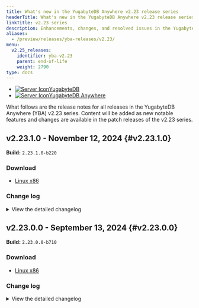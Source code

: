 ```yaml
---
title: What's new in the YugabyteDB Anywhere v2.23 release series
headerTitle: What's new in the YugabyteDB Anywhere v2.23 release series
linkTitle: v2.23 series
description: Enhancements, changes, and resolved issues in the YugabyteDB Anywhere v2.23 preview release series.
aliases:
  - /preview/releases/yba-releases/v2.23/
menu:
  v2.25_releases:
    identifier: yba-v2.23
    parent: end-of-life
    weight: 2790
type: docs
---
```

<ul class="nav nav-tabs-alt nav-tabs-yb">
  <li >
    <a href="../v2.23/" class="nav-link">
    <img src="/icons/database.svg" alt="Server Icon"><span>YugabyteDB</span>
    </a>
  </li>
    <li >
    <a href="../v2.23-anywhere/" class="nav-link active">
    <img src="/icons/server.svg" alt="Server Icon"><span>YugabyteDB Anywhere</span>
    </a>
  </li>
</ul>

What follows are the release notes for all releases in the YugabyteDB Anywhere (YBA) v2.23 series. Content will be added as new notable features and changes are available in the patch releases of the v2.23 series.

## v2.23.1.0 - November 12, 2024 {#v2.23.1.0}

**Build:** `2.23.1.0-b220`

### Download

<ul class="nav yb-pills">
 <li>
   <a href="https://downloads.yugabyte.com/releases/2.23.1.0/yba_installer_full-2.23.1.0-b220-linux-x86_64.tar.gz">
     <i class="fa-brands fa-linux"></i>
     <span>Linux x86</span>
   </a>
 </li>
</ul>

### Change log

<details>
  <summary>View the detailed changelog</summary>

### Improvements

* Allows adding an extra imagePullSecret to the StatefulSet in Kubernetes-based YBA 2.20.x installations. PLAT-13465
* Allows efficient data management by cleaning only known directories in replicated storage and blocking migration if installRoot is a subdirectory. PLAT-14912
* Ensures safe replicated migration by checking if the install root is a subdirectory of the replicated storage path and only cleaning up known directories, preventing accidental data loss. PLAT-14912
* Provides a new subtask for improved validation of the customCA config for on-premises universes on multiple actions, including create universe, edit universe, and rotate certificates, with relevant configurations being `runtimeConfig` and `skip_cert_validation`. PLAT-4899
* Allows 10 retries for IAM credentials fetch during backup to recover from transient network issues, enhanced with improved logging for failure scenarios. PLAT-13910
* Ensures successful creation of air-gapped universes in recent YBA versions by addressing installation issues related to Chrony, locales, and en_US.UTF-8. PLAT-15052,PLAT-8144
* Eliminates needless certificate rotation during gflag upgrades, optimizing YBA performance. PLAT-14008
* Stores and displays edit universe task parameters in the audit log post Universe Edit, Gflags update, or Software upgrade. PLAT-14418
* Allows setting volume and network interface tags in AWS during tag modifications in edit universe. PLAT-14603
* Allows validation check for illegal characters in xCluster replication configuration name, enhancing error messaging. PLAT-14863
* Allows time-filtering of core files collected in the support bundle. PLAT-14552
* Removes the setting of optimized memory and tablet split GFlags for YBM to avoid potential conflicts. PLAT-15209
* Shifts Task Details UI to use the Audit Log API instead of the separate task details API. PLAT-14938
* Displays Point-In-Time Recovery (PITR) column and restore window details on backup list page. PLAT-15287
* Enhances user experience by displaying a tooltip for ReadOnly users explaining why actions on the release page are disabled. PLAT-15189
* Allows locally tested distributed replication failover to validate the safetime restoration, ensuring the data consistency after failover. PLAT-15212
* Simplifies the frozen universe error message in YBA to help users understand the cause of a failed task. PLAT-15545
* Adjusts default scrape timeout setting for Prometheus Jobs to avoid metrics calculation problems. PLAT-15625

### Bug fixes

* Introduces health checks for connection pooling in universe configurations to monitor tservers and proxies. PLAT-12226
* Introduces command to specify Linux version and trigger Linux OD upgrades in Universe configuration. PLAT-12297,PLAT-11553
* Adds a precheck for libselinux bindings in system python3 during provisioning workflow. PLAT-12435
* Enables option to use UTC for cron expression calculations when scheduling backups. PLAT-12510
* Allows scripts like zip_purge_logs or clean_cores to work in ubuntu cronjobs by adding default of whoami output. PLAT-12610
* Redacts `ysql_hba_conf_csv` value from logs to mask LDAP bind password. PLAT-13707
* Updates user login flow and RBAC logic to include group memberships for OIDC and LDAP groups. PLAT-14227,PLAT-14226
* Allows creating storage configurations with Minio using a predefined server region, and improves handling of S3 endpoints and global bucket access to prevent API failure. PLAT-14308
* Enables connection pooling adjustments and port overriding in the Create Universe flow with a user interface. PLAT-14337,PLAT-12223,PLAT-12225,PLAT-14338
* Enables continuous backups feature with extended configurations and cloud support, ensuring safer and robust data backups. PLAT-14450
* Enables HTTPS support for Prometheus in `yba-ctl createBackup`, enhancement in the backup-restore process to include support for NFS, GCS, Azure storage, and retaining the last three backups for each major version. PLAT-14450
* Enables point-in-time restoration, by saving and using specific metadata in the YB Controller's success marker file, effectively returning comprehensive backup metadata and validating the restoration process. PLAT-14601
* Enables a point-in-time restore feature and implements preflight changes for backup and restore functions. PLAT-14601
* Preflight checks now simultaneously validate all supported NTP services including chrony, ntp(d), and timesyncd. PLAT-14695
* Restores swamper targets in YBA even if exclude_prometheus is in backup for consistent universe metrics. PLAT-14743
* Allows node agent installation to use bind IP differently from node IP for DNS name based registration. PLAT-14786
* Ensures SAS token is masked in the backup configuration response and yb_backup logs for enhanced security. PLAT-14788
* Reduces false DB node restart alerts by ignoring minor time updates in NTP syncs (up to 10 seconds). PLAT-14867
* Integrates Query View for easier identification and management of Query Based Anomalies in YBA. PLAT-14870
* Enables update of latest master addresses in under-replicated masters on the newly added node. PLAT-14891
* Ensures optional resource group fields for AZU providers are not treated as mandatory in the Edit Region modal. PLAT-14900
* Solves unexpected errors when editing/creating a provider with an incorrect resource group at the region level. PLAT-14901
* Enhances clock drift health check by adding support for NTP, enabling time drift metrics collection even when NTP is used instead of Chrony. PLAT-14955
* Allows manual provisioning of on-prem DB nodes by making SSH fields optional and graying out the `connect` option when SSH key is not provided. PLAT-14958,PLAT-14959
* Allows manual provisioning of on-prem nodes without need for an SSH key. PLAT-14960
* Precheck for node agent installation ensures correct permissions for execution in the installer directory. PLAT-14973
* Clears `pg_data_11` directory on on-prem node release for seamless pg15 migration. PLAT-14993
* Stores the YNP version on the disk and compares it during preflight, ensuring proper node_exporter installation. PLAT-14995,PLAT-14974,PLAT-14802
* Enhances the UI by adding a helper message for pgaudit log level, removing the Logs Tab when YSQL is disabled, deleting non-functional Learn More link from Edit PG Compatibility Dialog, and hiding the Download metrics button. PLAT-14998,PLAT-14986,PLAT-14869,PLAT-15003
* Allows installing NodeAgent as a user-level unit in Systemd mode. PLAT-15015
* Enhances the create universe API with connection pooling support which introduces two new parameters `enableConnectionPooling` and `internalYsqlServerRpcPort`. PLAT-15036,PLAT-12222,PLAT-14333
* Now includes Prometheus user in Yugabyte group and modifies yb_home_dir permissions to heighten security. PLAT-14974,PLAT-15045
* Enables users to export logs without using `sudo` by creating a log directory with correct permissions. PLAT-15046
* Allows successful connection pooling when ysqlAuth is enabled by using the correct postgres port. PLAT-15087
* Enables user to configure logging level for YNP and fixes minor bugs causing YNP installation failure. PLAT-15153,PLAT-15132
* Allows users to skip the cluster consistency check by adjusting runtime configurations in rare cases. PLAT-15175
* Introduces a new endpoint to show the state of YugabyteDB master load balancing in Platform UI, assisting users in identifying the operational status and performance impacts. PLAT-5874
* Refines the backup script to support relative paths and trailing slash at the end of the output path. PLAT-6779
* Automatically sets the `yba-ctl` backup scripts to support the use of Prometheus HTTPS option, addressing backup interruptions for on-premise installations. PLAT-14522
* Introduces a reboot-required module for YNP. PLAT-14564
* Restores the ability for node agent install to handle bind IP differently than node IP for DNS name-based registration. PLAT-14786
* Now deletes unattached OS disks on Azure after an OS upgrade to reduce clutter and waste. PLAT-14883
* Enables the `connect to pod` action for Kubernetes universes even without access keys, but grays out the `connect` dialog when no SSH key is provided for on-premises providers with manual provisioning. PLAT-14959
* Adds a precheck to confirm node addition to the provider. PLAT-15044
* Enables database version checking for connection pooling. PLAT-15088
* Allows dropping of `write_read_test` and `consistency_check` tables when disabling YSQL and recreation when re-enabling YSQL. PLAT-15097
* Captures debug logs from bash scripts when log level is set to DEBUG. PLAT-15132
* Enables new restore modal with Point in Time Recovery (PITR) support, enhancing backup restoration capabilities. PLAT-15180
* Ensures the toggle for unsupported database versions is disabled in the User Interface. PLAT-15216
* Introduces advanced dateTime option for collecting Prometheus metrics and restricts Connection Pooling for Kubernetes. PLAT-14052,PLAT-15237
* Enables listing of backup schedules in a scrollable manner with editing, deleting, interval inspection, and backup table visibility functions. PLAT-15247
* Allows usage of pagination when querying LDAP server and adds an API parameter to sync specific groups only. PLAT-15295
* Updates the YBA node agent TLS certificates to use stronger and more secure ciphers. PLAT-15306
* Allows passing the region_name during YNP installation, fixing installation failures. PLAT-15325
* Revises disk mount preflight checks and enhances check output formatting. PLAT-15133,PLAT-15332
* Sets 755 permissions on node-agent service file to ensure it restarts after node reboot in YNP deployment. PLAT-15345
* Corrects the Node Addition Precheck logic for handling missing provider_ids. PLAT-15355
* Enables retrieving userName from attribute lists if not present in the distinguished name (DN) on Ldap_db_sync API. PLAT-14882
* Upgrades the Python requests library and urllib3 library to the latest versions eliminating high and medium vulnerabilities. PLAT-11243
* Upgrades ion java library to enhance security and address vulnerability {{<cve "CVE-2024-21634">}}. PLAT-13833
* Upgrades Grpc library to handle known vulnerabilities and ensures compatibility with latest Python and Java versions. PLAT-13936
* Clarifies the usage of node agent's silent parameters to enhance user-friendliness. PLAT-14976
* Introduces a soft threshold for auto master failover, allowing for early schedule enablement and user cancellation via the UI. PLAT-15000
* Allows unlimited retries to start yb-node service. PLAT-15041
* Ensures Disaster Recovery (DR) config page loads successfully even when numerous database scoped DR configurations exist on the same YBA. PLAT-15168
* Reverts a commit to address Cloud NodeOps case failure when re-adding a previously removed node. PLAT-13800
* Includes the `pg_max_mem_mb` flag in the configuration phase to fix cgroup modification failures during instance type changes. PLAT-15156
* Upgrades the YBC client and server version to 2.2.0.0-b5 increasing backup efficiency by applying deadlines on a per-RPC basis. PLAT-15169
* Introduces a password policy to disallow back-tick in database passwords, preventing potential code injection. PLAT-10119
* Allows the collection of audit logs, HA config, and xCluster data in the support bundle. PLAT-10264
* Allows multiple DR configurations or transaction replications for each database, preventing conflicts and errors. PLAT-10586
* Adds a consistency check task at the end of universe creation and alerts for out-of-sync universes. PLAT-11389
* Adds new gauge metrics for `last backup time` and `last backup size` on the HA page for active instances. PLAT-12905
* Enables rolling N nodes at a time during upgrades for multi-AZ/region k8s universes, configurable as a percentage of universe size. PLAT-12933
* Enables rolling restart of N nodes simultaneously during upgrades for multi-AZ(region) universes once `batch_roll_enabled` is activated. PLAT-12934
* Adds functionality to collect the open file count per process for master/tserver and other agents. PLAT-13095
* Allows cloud provider edits to be retried. PLAT-13285
* Includes a link to the Prometheus federate job on YBA standby instances for users to validate federation configurations and discover current lag. PLAT-13384
* Upgrades Python setuptools to enhance security and compatibility by addressing listed vulnerabilities. PLAT-13836
* Upgrades AWS SDK to version 1.55.5 addressing vulnerabilities and enhancing security. PLAT-13845
* Upgrades jsonpath to 2.9.0, handling exceptions if the set path does not already exist. PLAT-13848
* Allows shrink volume size adjustments on both primary and asynchronous clusters in K8 universe UI, keeping more action items enabled after a failed task. PLAT-13921
* Adds `XCLUSTER` action and updates UI RBAC wrapper for improved permissions management in xCluster replication. PLAT-13957
* Refactors backup commands in YBA CLI to guarantee compatibility with various inputs and allow JSON and pretty outputs. PLAT-14039
* Enables viewing tables and their metrics for DB scoped replication via get API, along with YBA metadata. PLAT-14077
* Adds a retry policy for GcpProjectApiClient to handle transient server errors. PLAT-14144
* Adds a validate endpoint for all upgrade types and introduces `runOnlyPrechecks` and `skipNodeChecks` parameters for faster and customizable upgrade task execution. PLAT-14220
* Allows rolling up to N nodes simultaneously in multi-AZ universes, determines maximum roll size by smallest AZ, and automatically falls back to batch size 1 if pre-check fails. PLAT-14299
* Expands Prometheus scraping to collect additional container and kubelet metrics for pods matching the `yb` regex. PLAT-14351
* Keeps the master in the quorum during instance resizes to prevent unnecessary removal. PLAT-14483
* Allows communication ports to be altered during edit operations in a universe. PLAT-14595
* Modifies JSON output format in CLI to display elements as a list of JSON objects, enhancing readability. PLAT-14620
* Prevents reducing replication factor (RF) in edit universe, allowing only changes to RF placement. PLAT-14678
* Displays a warning/banner to indicate an ongoing master failover process in the user interface, enhancing visibility and control. PLAT-14742
* Switches to the new XCluster sync API in the UI for an updated user interaction. PLAT-14760
* Now allows better handling of service restarts by removing bad start limit values from yb_bind and otel-collector systemd units. PLAT-14779
* Enables retention of chosen storage type when changing instance type in edit mode, removing default reset. PLAT-14784
* Enables the monitoring of internally scheduled jobs through the addition of REST APIs. PLAT-14785
* Introduces a basic API that displays the status and estimated idle time of the master tablet load balancer. PLAT-14787
* Adds `Region name` option and ensures regions are searched within the provider, fixing the issue of missing region metadata when adding provisioned nodes via Node Agent. PLAT-14790
* Enables adding Environment Access Restrictions (EAR) configurations for AWS, Azure, GCP, and HCV. PLAT-14805
* Allows enabling specific DB flags for memory optimization and enforcement of tablet creation and splitting limits in new universes. PLAT-14819
* Eliminates duplication in table configs and adds missing YCQL index tables to replication during GET calls and metrics. PLAT-14835
* Makes API authentication faster by identifying users using new `userUUID$apiToken`, reducing call time. PLAT-14850
* Introduces new per-process metrics for better monitoring of CPU usage, memory usage, and IO operations. PLAT-14875
* Unveils new per-process metrics in non-k8 environments, governed by a runtime configuration. PLAT-14876
* Resets the failed counter for auto-master failover during a new submission, allowing restart of the failover process. PLAT-14884
* Updates minor text changes for Point In Time Recovery (PITR) configuration step for concise error messages. PLAT-14892
* Marks eligible universes for node agent migration, beginning the migration process. PLAT-14915
* Keeps DB audit logging runtime configuration enabled on a universe even when turned off. PLAT-14925
* Now introduces capability to override Master, TServer, and Node Exporter ports while editing Universe in Non-k8 environment. PLAT-14928
* Allows correct update of status for downloaded releases in K8s Operator, fixing Release Reconciler regression. PLAT-14948
* Adds validation to prevent decimal input for PITR retention period values. PLAT-14951
* Adds guardrails and improves non-root install settings with new prechecks for the yba installer. PLAT-14956
* Allows superadmin users to click on `use same/different replica` during DR repair without encountering permission errors. PLAT-14963
* Boosts the default value of yb.query_stats.slow_queries.query_length to 16KB. PLAT-14981
* Allows enabling or disabling DDL atomicity check using a feature flag, set to on by default, for improved error inspection during health checks. PLAT-15011
* Ensure xCluster metrics only fetch from running universes to avoid failure and allow addition/removal of the exact table in a single API request, even when bootstrap is needed. PLAT-14945,PLAT-15017,PLAT-15006
* Replaces the `$` sign in the API token with a safer character to prevent bash command disruptions. PLAT-15027
* Adds a bootstrap summary page to xCluster modals demonstrating an overview of selected tables for bootstrapping and enabling skipping of bootstrapping. PLAT-13757,PLAT-15005,PLAT-15032
* Enables regular sync of gflag template file to actual gflag file used by master/tserver service in k8s_parent.py. PLAT-15035
* Allows creating bi-directional xCluster configurations without triggering bootstrap in the reverse direction. PLAT-15039
* Sets the default Point-in-Time Recovery (PITR) retention period from runtime configs when configuring Disaster Recovery (DR). PLAT-15042
* Triggers an immediate sync after completing a promotion to mitigate potential disruptions in instance state caused by long replication frequencies. PLAT-15089
* Restricts visibility of the newer Scheduled Backup Policies tab to only when the "enableBackupPITR" feature is enabled. PLAT-15100
* Restricts DB scoped replication creation until universes are upgraded to the minimum supported version. PLAT-15113
* Allows retrieval of simple DB objects without DB Sync using a query parameter in GET xcluster/DR API. PLAT-15139
* Allows setting XCluster table status to `DroppedFromTarget` if the replicated table gets dropped from the target. PLAT-15148
* Upgrades YBC client and server version to 2.2.0.0-b5, adjusting client deadline to each RPC call, not per client. PLAT-15152
* Integrates collection of Prometheus metrics directly into the support bundle, allowing customers to set a specific time-range for metric collection, filter by export or job, and select individual nodes, enhancing offline analysis capabilities. PLAT-3593
* Allows creation of a single Kubernetes Load Balancer service for the entire universe instead of one per Availability Zone (AZ), offering a more streamlined way to manage services when a universe is entirely contained within a single namespace. PLAT-10592
* Enables support for installing and managing global services in Kubernetes provided it's not an MCS-based universe, utilizes new helm naming, and applies new labels on the Universe. PLAT-10592
* Allows retrying switchover and failover tasks upon failure, supports switchover aborting, boosts pitr restore task performance, and enhances failover/switchover task execution time. PLAT-10706
* Enables batch collection of customer task info, preventing memory overload, for YBA metadata support bundle. PLAT-12326
* Increases default data points in metric graphs to 250 for better resolution and makes it runtime configurable. PLAT-13984
* Enables support for multiple transactional xCluster configurations per universe in YBA user interface. PLAT-14158
* Corrects node status change issue that kept decommissioned on-prem nodes from being reused. PLAT-14590
* Enables editing of EAR configs using YBA CLI for AWS, Azure, GCP, and Hashicorp. PLAT-14808
* Enables Master Key Rotation (MKR) in the universe security operations for enhanced data security. PLAT-14809
* Allows editing of Point in Time Recovery (PITR) parameters and stores these during Disaster Recovery (DR) creation. PLAT-14888
* Allows the use of default values or user-specified parameters for pitr creation in database addition. PLAT-14888
* Allows installing node agents on desired universes for public cloud providers, offers renaming options for clarity, handles node scaling, and tracks status transitions when node-agent client is disabled. PLAT-14897,PLAT-14916
* Allows selection of the latest gflag groups by version, with adjusted group values for `ENHANCED_PG_COMPATIBILITY` in 2024.1.3. PLAT-15016
* Enables support for creating DB scoped DR configurations in the UI and includes updates to display schema change mode information, enhancing user experience and understanding. PLAT-15071,PLAT-15062
* For tables dropped on target, the YBA UI now considers them as unconfigured and preselected, enhancing the need for a bootstrap check and facilitating a detailed bootstrap response. PLAT-15079
* Enhances high availability (HA) logging and backup metrics for precise monitoring, and corrects the `HA Last Backup Size` graph display. PLAT-14092,PLAT-15091
* Enables toggling on/off roll N nodes in k8s through a new runtime configuration. PLAT-15101
* Determines the client type for node-agent installation using the universe marker field, allowing specific client usage based on the migration status. PLAT-15145
* Offers more accurate auto flag checks for xCluster/DR configurations by aligning source and target universe flags. PLAT-15151
* Restores visibility of Persistent Volume Stats metrics data on the K8 universe. PLAT-15181
* Ensures `describe` and `create` CLI commands return JSON objects not lists, for a more appropriate output. PLAT-15194
* Allows addition and updating of `image-bundle` field with custom AMI images for CSPs and displays a message requesting image bundles usage when deprecated SSH fields are used. PLAT-13998,PLAT-15215
* Modifies package installation command to use `legacy-peer-deps`, allowing continued use of react version 17 despite dependency issues with react-bootstrap-table. PLAT-15228
* Enhances task details drawer with `Start time`, correct headers, `Collapse all` button, and subtaskInfo and fixes incorrect Universe Diff comparison and missing Query Regex on logs page. PLAT-15231
* Upgrades YBC to version 2.2.0.0-b6, enables verbose logging by default, and adds retries for DEADLINE_EXCEEDED errors in YBC Java client. PLAT-15232,PLAT-15214
* Redesigned backup schedules to correctly tag backups under their schedule names, not the user login. PLAT-15261
* Now disallows non-namespaced universes to pass Namespaced services in serviceEndpoints overrides. PLAT-15262
* Updates pitr params for DR config and enforces not-null constraints. PLAT-15274
* Allows use of the `set_dbs` endpoint for editing table selections in DB scoped Disaster Recovery configurations, enhancing consistency and error handling while adding new databases. PLAT-15288
* Ensures `GET /configs` does not get blocked by managing DR config and XCluster config deletion within a single transaction. PLAT-15297
* Allows task completion notifications only when tasks are genuinely finished, preventing premature notifications. PLAT-15300
* Removes parallel query from the enhanced PG parity GFlag group in all deployments. PLAT-15302
* Fixes error with K8s Universes throwing 'interface {} is string, not float64' and assures correct float fields conversion for K8s. PLAT-15320
* Ensure up-to-date build files for improved Play Framework assets caching, preventing YBA UI breakdown after upgrades. PLAT-15322
* Corrects error handling in DDL atomicity checks, ensuring accurate results even when YSQL is down on one node. PLAT-15326
* Enables resolution of POD_IP for MCS cases with newly introduced gflags. PLAT-15344
* Enables new group to role mappings for OIDC/LDAP with `enableNewAuthAndMappings` for revamped UI. PLAT-13377
* Showcases catalog cache misses metric in the YSQL section of the YBA dashboard, offering both regular and outlier table views. PLAT-14744
* Revised the `since yba version` and corrected RBAC values for the new release API, also made the upload API external. PLAT-14756
* Ensures "Assign Public IP" field in Azure remains enabled but unchecked by default. PLAT-14871
* Enables creation of Scheduled Backup Policy modal under the feature flags "enableBackupPITR". PLAT-14965
* Introduces a new v2 API for listing all YBC Gflags metadata, emulating the existing YBA list_gflags API. PLAT-14801
* Reduces bundle size by removing unused dependencies from UI packages. PLAT-14949
* Corrects UI validation for the hba conf flag during OIDC setup, preventing errors during GFlag edits. PLAT-15167
* Fixes an issue in Kubernetes universes where altering replication factor and node count, then resetting, won't reset replication factor. PLAT-15182
* Corrects terminology inconsistency in the Kubernetes universe by displaying `Pods` instead of `Nodes` in the final configuration summary. PLAT-15187
* Allows updating of scheduling frequency and cron expression when editing the scheduled backup. PLAT-15244
* Enhances YB CLI to list, describe, and delete Encryption At Rest configurations across various commands. PLAT-14807,PLAT-14806
* Enables listing, describing, and deleting Encryption in Transit (EIT) configurations. PLAT-14812,PLAT-14813
* Upgrades YBC client and server versions to 2.2.0.0-b4 to eliminate a deadlock occurring amid task operations. PLAT-14909
* Corrects UI display error where selected tables appeared unselected during restart replication. PLAT-14982
* Mitigates create universe failures for k8s due to race conditions by using thread-safe collections. PLAT-14987
* Allows easier selection of index tables when users choose the select unreplicated tables option, enhancing index table management. PLAT-14988
* Streamlines the Postgres setup process with improved initdb operation, eliminating permission issues. PLAT-15028
* Splits the installation process into two steps: software layout and data layout for more flexibility. PLAT-15029
* Allows installation without setting up the data directory, enabling disk remounting to another dataless install. PLAT-15030
* Renames `Provider Configurations` page title to `Integrations` for consistency with new tab page. PLAT-15061
* Allows adding and editing EIT configurations using the YBA CLI command format. PLAT-14810,PLAT-14811
* Adds two guardrails to the installer for safer without-data installation and appropriate data disk size checks. PLAT-15031
* Limits character count for table names to avoid overlapping in the schema tabs. PLAT-15068
* Resolves issues with missing graphs and inconsistent RCA display in TP Secondary Dashboard within YBA. PLAT-15105
* Disables excessive logs related to `Explicitly set HTTP header 'Transfer-Encoding:chunked` for a quieter logging experience. PLAT-11189
* Allows Prometheus log file to write logs, enhancing clarity and avoiding confusion in the status output. PLAT-11305
* Removes exception stack trace logs during backup for non-operator controlled universes. PLAT-12232
* Collects universe logs in support bundle considering the `log_dir` GFlag for both master and tserver. PLAT-12433
* Enables hostname in UBI-8 images and improves support bundle collection on Kubernetes. PLAT-14045
* Corrects argument parsing failure in disk_io_failure_detection_py3.py script when values contain `=`. PLAT-14435
* Fixes Hashicorp vault's KMS configuration to retain custom key names on edits and displays the key name under KMS config's Show Details area. PLAT-14968,PLAT-14966
* Fixes error in `Average YSQL operations latency` alert which was incorrectly measuring in microseconds. PLAT-15404,PLAT-15406
* Ensures proper escaping of strings in JSON templates and adds logging, fixing issues in webhook template placeholders. PLAT-15607
* Now enables IMDSv2 by default on UI and backend to enhance EC2 instance security. PLAT-14030
* Changes YBA callhome URL to new diagnostics endpoint and assures only non-sensitive, unique diagnostics data is sent. PLAT-15205
* Stops downloading sha1 during release creation, as only sha256 values are expected. PLAT-15791
* Allows setting `master_join_existing_cluster` GFlag during Helm install and universe configuration in K8s. PLAT-15034
* Eliminates the necessity for clock sync check in node_health.py for Kubernetes universes. PLAT-15196
* Enables successful installation/upgrade of YBA on K8s with TLS through Jenkins. PLAT-15219
* Prevents sensitive information leaks in YBA logs by modifying gflag values in Java and Python layers. PLAT-15307
* Ensures the `update_lb_config` task correctly performs its work rather than clearing out prematurely. PLAT-15349
* Upgrades the Postgres version in YBA helm charts to the latest, enhancing security. PLAT-15352
* Allows using UTC for cron expressions in backup schedules to correct prior faulty commits. PLAT-15379
* Offers more precise error codes during YSQL dump and snapshot failures in YBC instead of the generic `COMMAND_FAILED` status. PLAT-15557
* Adds a retry system for dump-entities check before node destruction, reducing potential inaccuracies. PLAT-15608
* Enhances per-process IO write stats calculation by considering `write_bytes` and `cancelled_write_bytes`. PLAT-15440,PLAT-15672
* Allows root install directory change on rehydration to avoid "No directory found" error messages by setting YBA to re-trigger the path fixing code. PLAT-15695
* Prevents null pointer exception (NPE) when updating the status of backup/restore tasks in k8s operator. PLAT-15282
* Allows retrieval of shasum file for URL downloads and adds SHA256 to downloaded releases, aiding in artifact validation. PLAT-15580,PLAT-15581
* Upgrades the YBC client and server version to 2.2.0.0-b5 increasing backup efficiency by applying deadlines on a per-RPC basis. PLAT-15169
* Removes deprecated `sshUserOverride` to fix OS upgrade issues. PLAT-15632

</details>

## v2.23.0.0 - September 13, 2024 {#v2.23.0.0}

**Build:** `2.23.0.0-b710`

### Download

<ul class="nav yb-pills">
 <li>
   <a href="https://downloads.yugabyte.com/releases/2.23.0.0/yba_installer_full-2.23.0.0-b710-linux-x86_64.tar.gz">
     <i class="fa-brands fa-linux"></i>
     <span>Linux x86</span>
   </a>
 </li>
</ul>

### Change log

<details>
  <summary>View the detailed changelog</summary>

### Improvements

* Allows periodic copying of core dumps to a designated volume by a background thread, enhancing dump management strategy. PLAT-12633
* Alters the default `yba-ctl createBackup` behavior to skip the restart process, enhancing user experience. PLAT-12912
* Changes the clock skew alert threshold from 500ms to 250ms, enabling detection of clock skew issues before TServer starts crashing, giving users more reaction time. PLAT-13249
* Re-enables api_token endpoint access from HA follower for better automation setups. PLAT-13267
* Adds all missing migration settings and ensures any on-the-fly adjustments to systemd units are recognized. PLAT-13330,PLAT-13331
* Removes the alert for client certificate expiry and ensures it won't be added to new deployments. PLAT-13413,PLAT-13316
* Changes the default permission to `600` for the backup manifest file to accommodate immutable NAS devices. PLAT-13578
* Ensures valid inputs for `smtpPort` and `Server and Port` fields in `Create new alert channel` dialog to prevent errors. PLAT-13702
* Adds a toggle in the UI to suppress health check notifications during maintenance windows. PLAT-13856
* Introduces a health check to alert when runtime certification for node-to-node communication is nearing expiry, necessitating a restart roll, and advises on certificate rotation if on-disk certifications are due to expire within 30 days. PLAT-13865
* Offers certificate expiration alerts based on certificates served by master and TServer processes, not just on-disk ones. PLAT-13865
* Revisions will now alert users on expiration of actual TLS certificates served by the master and TServer processes. PLAT-13865
* Allows Ansible tasks to run seamlessly even with very long host names by using hash for Ansible/SSH control path. PLAT-13938
* Adjusts the disk availability check for upgrades to use the state file instead of the outdated .installed marker file. PLAT-14188
* Introduces an adjustable 1-minute delay to AutoFlags promotion before undertaking any other action. PLAT-13139
* Fixes the failure of admin user DDL due to concurrent DDLs across all cloud providers. PLAT-13221
* Modifies the password reset URL to a new URL on the platform. PLAT-13510
* Enables LDAP login users in YBA to restrict access using `ldapSearchFilter` in the LDAP configuration. PLAT-13209
* Allows setting up of YugabyteDB in AWS Singapore Government's GCC Plus environment by extending AZ name limit from 25 to 100 characters. PLAT-13212
* Alerts now raise 30 days prior to certificate expiry for better visibility, reducing the risk of missed expiration. PLAT-13348
* Introduces a new feature, `tablet guardrail mechanism`, that triggers a warning when the ratio of live tablet peers to the supportable tablet peers is more than 0.9, and a severe alert when it's more than 1.0. Available from 2024.1 onward. PLAT-13520
* Displays uptime/downtime status of the service in yba-ctl outputs for enhanced visibility. PLAT-13532
* Adds more air gap checks to Ansible installation steps to prevent failures when connecting to public repositories. PLAT-14331
* Allows automatic backup and rollback during upgrades, ensuring continued service without any disruption. PLAT-14776
* Displays clear optional tags and tooltips for Azure provider's `Network Resource Group` and `Network Subscription ID` fields for better understanding when to fill them. PLAT-12546
* Ensures secure SSH key validation and updates error format for on-prem providers for better consistency. PLAT-13064
* Adds `ikeep` to the XFS mount options to mitigate possible key duplication in the block cache. PLAT-13192
* Turns off "assign public IP" option in Azure create universe by default. PLAT-13948
* Replaces CentOS 7 repository URLs which are now invalid due to its EOL, ensuring continued CentOS 7 universe creation. PLAT-14546
* Enables explicit removal of pexlock after usage to avoid interference when provisioning on-prem nodes manually. PLAT-14161

### Bug fixes

* Allows node health checks to handle cases where the node name field is not mandatory for on-premises nodes. PLAT-11188
* Allows automatic re-fetching of an expiring access token, ensuring uninterrupted user access if the `offline_access` scope is enabled. PLAT-11246
* Allows YBC upgrades during initial backup and restore operations only. Fixes restore operations failure when the source universe UUID is null. PLAT-12663,PLAT-12644
* Allows proper date display in UI by specifying an exact input format for diverse timezones. PLAT-12721
* Reverts changes in platform UI to correct graph display issue linked to invalid date representation. PLAT-12721
* Allows proper date display in UI by specifying an exact input format for diverse timezones. PLAT-12721
* Ensures yba-ctl stop command stops YBA services gracefully, avoiding `ERRORED` status due to premature exit code. PLAT-12767
* Adds lock timeouts for Ansible tasks to prevent failures when acquiring yum lockfile. PLAT-13029
* Removes `lock_timeout` parameter from apt or package modules, resolving potential conflicts in Ansible 2.9. PLAT-13029
* Bypasses clock sync check on a node if `chronyc` is not installed. PLAT-13137
* Improves openssl command's output formatting for more reliable CN and SAN value retrieval during certification verification. PLAT-13169
* Enables usage of underscores in GCS bucket names during GCP Backup configuration. PLAT-13266
* Adds missing cloud regions in YBA metadata, keeping it in sync with available regions for EKS/GKS/AKS Kubernetes providers. PLAT-13374
* Enables consistent generation of new incremental backup times in the event of clock skewness. PLAT-13375
* Modifies node metrics file creation to explicitly set permissions, ensuring accessibility despite custom system umasks. PLAT-13378
* Ensures universe unlock and restore progress if YBA UI crashes, reboots, or shuts down to avoid manual cleanup. PLAT-13409,PLAT-12830
* Stops health check alerts during an active maintenance window by introducing a new parameter, `SuppressHealthCheckNotificationsConfig`, to the `MaintenanceWindow` model class and its APIs. PLAT-13518
* Fixes LDAP validation to correctly identify the first instance of `ldap` using regex with whitespace characters. This eliminates previous false validations. PLAT-13575
* Allows deletion of expired, aborted, or failed backups, removes redundant backups when a schedule is deleted, retries backup deletion before marking it as `Failed To Delete`, and queues ongoing deletions for later when YBA restarts. PLAT-13750
* Lets users rotate node-to-node certificates alone without client-to-node encryption enabled. PLAT-13806
* Unsnoozes all universe level health check notifications to encourage use of the maintenance window function. PLAT-13928
* Corrects the checksum mismatch in the V342 migration to ensure successful upgrades from 2.14 to later branches. PLAT-13977
* Corrects timezone discrepancies in backup timestamps in the HA "Make Active" dialog. PLAT-14031
* Allows runtime configuration get API to return the correct inherited value, not just the parent scope value. PLAT-14090
* Stops master process before clearing master data folders to prevent unexpected states. PLAT-14095
* Conceals DB user's password to prevent exposure in the application log during the upgrade procedure. PLAT-14286
* Ensures the node agent installer doesn't overwrite PATH values in non-manual provisioning. PLAT-14332
* Adjusts yml task to retain the last old release during the release GC process. PLAT-14368
* Corrects the calculation of affected nodes in the certificate alerts message. PLAT-14385
* Allows backing up, avoiding repetitive full backup tasks and updating incremental backup time only after passing all validation checks. PLAT-14497
* Allows WaitForPod to overlook runtime exceptions when fetching pod status, preventing rolling restart failures in k8's due to a `Pod not found` error. PLAT-14498
* Incorporates a DDL atomicity check into the health check script, ensuring timely detection of DDL corruption issues. PLAT-14696
* Addresses issues with yb_platform_backup.sh for custom replicated storage paths by correctly assessing version checks, writing to the right directories, and ensuring smooth container restarts after configuration changes. PLAT-14705
* Displays a warning message to verify the selected image on a standalone VM before initiating the upgrade. PLAT-14749
* Reduces security risks by storing hashed API tokens instead of actual tokens in the users table. PLAT-8028
* Disables weak `C` grade ciphers for key exchange to prevent security threats. Adjusts cipher suite list for Prometheus, allowing modification during installation/upgrade to disable certain ciphers. Ensures only `A` grade ciphers with key size greater than 2048 bits are used, enhancing security against potential attacks. PLAT-9590
* Migrates to stronger TLS cipher suites for HTTPS Prometheus to improve security by preventing weak key exchange vulnerabilities. PLAT-9590
* Prevents universe chain upgrade failure from 2.0 to 2.18 and 2.20 by ensuring the clock-script doesn't run during yb-process start command if it's not present or executable. PLAT-13444
* Prevents `Edit Universe` modal from wrongly displaying master placement as `Place Masters on the same nodes as T-Servers` for a dedicated universe, providing accurate universe creation details. PLAT-13445
* Systemd upgrades now skip Dual-NIC configuration, enhancing availability and reducing setup time. PLAT-13495
* Enables handling of release artifacts that come with sha1 or md5 checksums after release migrations. PLAT-13716
* Resolves a problem with dual-nic script functionality on GCP and Centos that was preventing connections to the public endpoint of single region VPC clusters. PLAT-14209
* Corrects a typographical error in the dual-nic configuration script enhancing external connections to the cluster. PLAT-14370
* Deprecates the change_password API due to lack of current password confirmation and introduces a new reset_password API that ensures increased account security by identifying the user through the Auth/API token only. PLAT-10472
* Upgrades Azcopy to the latest version, addressing prior high and critical vulnerabilities for a safer use. PLAT-11235
* Enables display of differences in instance tags in the confirmation modal box during FULL MOVE and UPDATE operations. PLAT-12085
* Replaces deprecated API to prevent `Create Provider` timeout after 3 hours due to issues in Azure instance types query. PLAT-12558
* Allows retrying of SystemdUpgrade tasks after a failure or aborted attempt. PLAT-13089
* Resolves issue with incorrect delay used in `wait for server task` in Kubernetes, now using delay from configuration. PLAT-13182
* Enables better handling of flag upgrade failure in Dual NIC case, rectifying issues with communication using secondary IPs. PLAT-13223
* Disables checks for ybm temporarily due to issues with dual NIC. PLAT-13223
* Allows for consistent loading of the placement modal in the create universe form regardless of the selected provider. PLAT-13294
* Now, newly added nodes correctly assign master addresses, enhancing dual NIC usage for YBM. PLAT-13463
* Marks pending tasks as failed on YBA restart to prevent indefinite pending state. PLAT-13516
* Tunes GC generation sizes and fixes WSClient memory leak, also disables process metrics collector to prevent growing memory allocation over time. PLAT-13619
* Eliminates file descriptor leaks enhancing database stability. PLAT-13665
* Allows using a Java client for running node actions when node-agent is present, enhancing error reporting, and improving retry mechanisms. PLAT-13673
* Adjusts tab display in the UI to prevent hiding due to addition of xCluster Disaster Recovery and CDC Replication Slots tabs. PLAT-13678
* Eliminates an unnecessary dependency between timer and service files in the metrics collection under systemd. PLAT-13706
* Restores initialization of the local instance's last backup time during HA sync for accurate updates. PLAT-13708
* Fixes inconsistency in auto-generated YBA bundles, enabling correct default configuration when YBA version is bumped for AMI. PLAT-13796
* Removes the misuse of defaultImageBundle in universe when custom AMI is specified using YBA's machineImage. PLAT-13800
* Allows for updated machineImage passing from nodeDetails in disk operations, preventing edit universe tasks failure due to missing AMIs in AWS clusters. PLAT-13808
* Upgrades PostgreSQL version to the latest 42.3.x addressing critical vulnerabilities. PLAT-13824
* Redirects stderr logs in yb_backup.py to prevent kubectl warn logs from disrupting remote command executions. PLAT-14012
* Allows error-free query for releases with artifacts of a specific deployment type by excluding artifacts without a linked release. PLAT-14057
* Corrects ShellResponse in node-agent java-client to return a generic error code rather than 0 on connection errors. PLAT-14131
* Prevents counting upgraded master nodes as "inactive" during a software upgrade, avoiding leadership issues. PLAT-14153
* Ensures Edit Kubernetes Universe tasks only re-run after validating previous task parameters. PLAT-14203
* Fixes issue where node-agent upgrade via java-client gets stuck due to incorrect permission settings. PLAT-14289
* Allows the collect_metrics.timer and bind_check.service to operate independently, avoiding system hang-ups due to cyclic dependency issues. PLAT-14293
* Removes circular dependency between ansible roles and limits node_exporter usage for non-YBM cases. PLAT-14297
* Upgrades PostgreSQL from version 42.5.1 to 42.5.5 to mitigate security vulnerabilities. PLAT-14326
* Resolves a compilation error by properly importing the `Stream` symbol. PLAT-14428
* Updates Pekko version to fix the TLSActor infinite loop issue resulting in high CPU usage. PLAT-14524
* Reverts added @JsonProperty annotations and up-versions Pekko to fix TLSActor infinite loop. PLAT-14524
* Allows successful editing of Azure Provider by removing mandatory requirement of Network Resource Group and Network Subscription ID. PLAT-14530
* Fixed the missing XmlElement dependency problem which was causing errors during Datadog validation. PLAT-14536
* Corrects log file names for YB Controller logs and ensures the creation of the `yb-controller-server.{INFO|WARN|ERROR}` symlink. PLAT-14594
* Expand the YBC support bundle component to match log files with or without the process name prefix. PLAT-14609
* Allows preserving the uploaded YBDB builds by relocating the directory, solving the issue of directory deletion after container restarts. PLAT-14655
* Upgrades PostgreSQL version from 14.9 to 14.12 and backports to 18.x, 20.x, 21.x, and 2024.x. PLAT-14670
* Ensures clearer error messages for node-agent installation failure due to existing local certificate files deletion. PLAT-14700
* Fixes an issue where creating a universe fails due to a locale error, observed when transitioning between b659 and b664. PLAT-14814
* Reverts change in JSON field name to avoid failing all preflight checks with node-agent. PLAT-14860
* Enables thread safety for `Yrpc handleCallback` to prevent yb-client from consuming deferred results multiple times. PLAT-10056
* Exposes YBA startup time as a measurable metric for AppInit elapsedTime. PLAT-10807
* Upgrades go etcd and cyphar dependencies in yba-installer, enhancing security by fixing vulnerabilities. PLAT-12335
* Upgrades mina-core package to a secure version 2.2.3 and paramiko to a non-vulnerable version 3.4.0. PLAT-12336
* Changes the HTTP status code for conflicting edit tasks from 503 to CONFLICT to ensure accuracy. PLAT-12557
* Enables direct file copying when creating a tarball for seamless third-party packages incorporation. PLAT-12564
* Prevents the creation of unnecessary Master folders for read replica nodes to avoid version mismatches during software upgrades. PLAT-12806
* Eliminates duplicate `exported_instance` label from Prometheus targets of DB exported metrics. PLAT-12808
* Allows raising universe level alerts when the YBA Node Agent is down for over a minute. PLAT-12835
* Introduces a background task for detecting failed master nodes in live universes, controllable by the `yb.automated_master_failover.enabled` runtime configuration. PLAT-12856
* Enables automatic scheduling of master failover in the event of a failure. PLAT-12857
* Allows using AZ UUID, instead of AZ name, to ensure uniqueness across regions when starting a new master. Also, prevents deletion of nodes in reserved state. PLAT-12886
* Shifts the `useIMDSv2` field from AWS cloudinfo to the ImageBundle details for better provider creation payload configuration. PLAT-12967
* Corrects the NTP Clock Sync health check failure on Amazon Linux 2 CIS hardened image. PLAT-13000
* Solves the occasional issue of no return data during AWS VM creation due to non-updated AWS metadata by implementing retries. PLAT-13049
* Enables successful backup creation of YCQL tables from the tables page by resolving the `Failed to parse BackupRequestParams` error. PLAT-13056
* Enables preflight check validation for image bundles during provider creation/editing on AWS, preventing creation with missing AMI in corresponding region. PLAT-13111
* Resolves rare memory pressure issue causing bad_alloc exception in RunOp queue and clears tablets_to_ip map before retry to prevent unwarranted uploads. Increases YBC client and server version. PLAT-13157
* Allows editing the number of read replicas in K8S from both the backend and UI without error. PLAT-13163
* Allows Kubernetes to refresh certificates using YBA Universe metadata's `rootCA` rather than taskParams, enhancing data backup integrity during a task failure. Resolves a `under replicated` error in node-to-node root certificate rotation, maintaining stability. PLAT-13172
* Adjusts storage of SHA256 value for release artifacts to avoid exceptions. PLAT-13193
* Increases the YBC client and server version to 2.1.0.0-b8, solves the issue with deletion of backups on certain NFS mount points. PLAT-13197
* Adds a database version check to prevent software upgrade failures on xCluster universe. PLAT-13204
* Allows recognition of custom alert names for replication lag by using the `template` field instead of the `name` field on the YBA UI, increasing alert configuration flexibility. PLAT-13211
* Allows TaskExecutor to accommodate error codes by shifting retry info to task info. PLAT-13242
* Refines AnsibleCreateServer cleanup routine to avoid forcing boot disk removal during retry on creation failure. PLAT-13270
* Detects replicated app and avoids permission issues with Prometheus during yba-ctl installation. PLAT-13271
* Allows Python to access seobject library via policycoreutils-python-utils on Alma9 for SSH port registration. PLAT-13276
* Restores logging for Python subtasks marked with [app] that were previously not logged. PLAT-13313
* Allows fetching the updated provider object from the database thereby ensuring correct SSH port configuration during bundle setup, preventing generation of bundles with wrong ports. PLAT-13325
* Allows sort by version, date, and release state, and changes "copy file path" string to "copy file name". PLAT-13362,PLAT-13350
* Changes `localProvider` key from `task` to `input` for its availability during sbt tasks. PLAT-13367
* Allows tasks that install YugabyteDB to use the latest stable version instead of the universe intended version. PLAT-13373
* Introduces a new runtime configuration `cluster_membership.timeout` to retry server tablets check for 1 min before node cleanup. PLAT-13381
* Relocates the IMDSv2 toggle to the image bundle details on AWS provider creation page, improving customization per image bundle. PLAT-13333,PLAT-13429
* Enables preview flag support in YBA with an added validation to ensure appropriate preview flag name setting. PLAT-13438
* Adds a tooltip in the UI to explain the requirement of OIDC provider metadata. This offers guidance for configuring YBA in an air-gapped mode. PLAT-13446
* Supports the inclusion of `unknownField` in the `userIntent` from subsequent configure calls. PLAT-13462
* Enables replication role privileges for admin user to create replication slots using the `createRestrictedUser` function in YBA. PLAT-13486
* Changes made to fall back to YugabyteDB's default AMI for YugabyteDB managed bundles if the AMI is not available in a particular region. For custom bundles, there's no fallback mechanism and it will fail early in situations where the respective AMI is missing. Dependency on region to ybImage removed. PLAT-13500
* Allows the universe creation without facing a `NullPointerException` related to `placementInfo`. PLAT-13514
* Adjusts Universe create and upgrade UI workflows to use the new ybdb_releases API, recommending suitable DB versions. PLAT-13519,PLAT-13435
* Allows selection of preferred timezone setting for timestamps in metrics charts. PLAT-13538
* Fixes UI crash tied to running DeleteNode after the last placement update task failure. PLAT-13546
* Fixes the JS error causing unresponsiveness when clicking on the `In-Use Universes` tab in the releases page. PLAT-13549
* Simplifies AWS/GCP/AZU provider settings by eliminating the `useTimeSync` toggle when `setUpChrony` is already enabled. Adds `enable_imdsv2_support` runtime flag to AWS provider form and allows toggling of IMDSv2 in YBAManged Imagebundle. PLAT-13536,PLAT-13551
* Introduces Active Session History (ASH) logic to the Tablet Server (TS) User Interface (UI) to enhance analysis and troubleshooting. PLAT-13557
* Disables kamon status page module to tackle security concerns. PLAT-13563
* Cleans up expired entries in node agent client more actively to enhance performance. PLAT-13581
* Addresses inconsistency in reading static configuration keys ensuring uniform processing. PLAT-13582
* Updates AWS metadata to include new regions. PLAT-13623
* Expands support for modifying universe in the UI, now allowing a volume size increase and placement modification, eliminating the need for `nodesResizeAvailable`. PLAT-13630
* Allows usage of the sshUser configured in the provider when `machineImage` parameter is used during universe creation, reducing failures in custom AMI cloud cases. PLAT-13632
* Ensures the `Upgrade Available` link only appears when upgrades are genuinely present and makes the CDC link clickable. PLAT-13675,PLAT-13677
* Allows manual backups on HA standby nodes without interfering with the node's later promotion to primary. PLAT-13683
* Resolves Jenkins build errors by using an older version of a dependency causing issues. PLAT-13690
* Allows rerun of GFlagsUpgrade task without the AreNodesSafeToTakeDown precheck, making task retries successful. PLAT-13703
* Corrects fetching of plan info from Azure VM image tags before VM creation, preventing cluster creation failure. PLAT-13712
* Includes total CPU usage graph in YBA metrics pages for a more comprehensive view of CPU utilization. PLAT-13714
* Integrates v2 changes into the UI, generates boilerplate with JavaScript API, transfers to a single top-level folder structure for APIs, hooks, and helper functions, generates API stubs codes using the Orval framework, and modifies the Axios path to /api/v2. Note: utilizes an older version of Orval due to the current build pipeline's limitations. PLAT-13742
* Removes internal flags related to providers now enabled by default. PLAT-13743
* Allows adding Aarch Linux Version even without any other aarch linux versions in AWS provider. PLAT-13744
* Lets you store node metrics in the yb_home directory instead of the /tmp directory. PLAT-13755
* Hides autoflags from the display when listing flags in the user interface. PLAT-13794
* Upgrades spring-security-core to version 5.8.11, fixing a high-severity security vulnerability. PLAT-13828
* Upgrades the commons-compress version from 1.25.0 to 1.26.0 addressing potential vulnerabilities. PLAT-13829
* Upgrades to reactor-netty-http v1.0.39, 1.1.13 and netty-codec-http v4.1.108.Final increase database security. PLAT-13834
* Upgrades python cryptography to 42.0.4 and setuptools to 65.5.1, enhancing security. PLAT-13835,PLAT-13836
* Upgrades the Python requests library to version 2.31.0 addressing the {{<cve "CVE-2023-32681">}} vulnerability. PLAT-13843
* Upgrades golang crypto to 0.17 to counteract high and medium vulnerabilities. PLAT-13844
* Ensures CPU architecture selection is enabled for all providers, not just AWS, improving DB Versions API usage. PLAT-13852
* Alters snooze alert behavior to also suppress universe health check alerts during maintenance windows. PLAT-13857
* Fixes an issue that caused data from newer backups to be wrongly restored during the restoration of older backups. PLAT-13905
* Allows normal workflows like systemd upgrade to function even when AMI is deleted from the cloud console. PLAT-13971
* Resolves the issue of universe creation failure due to incorrect Image Bundle UUID by using the specified ec2-user. PLAT-14004
* Makes sure NodeAgent-based shell process execution respects the `logCmdOutput` parameter, preventing health check run disruptions. PLAT-14048
* Ensures `yb.runtime_conf_ui.tag_filter` accurately reflects BETA and INTERNAL flags in the UI, even without tab switching. PLAT-14098
* Changes the tag of runtime configuration `oidc_feature_enhancements` from BETA to PUBLIC. PLAT-14140
* Nullifies possibility of Null Pointer Exception when using old storage configuration based proxy without username. PLAT-14143
* Allows default use of M-series instance types on AWS. PLAT-14196
* Ensures keyspace is not left empty during restore API requests, preventing restoration issues. PLAT-14221
* Adds ConnectOnly role to LDAP group table constraint for better access control. PLAT-14230
* Enables setting of sshUser/Port from the overrides for backward compatibility, fixing Provider Edit to successfully update image Bundle. PLAT-14244
* Ensures Centos7 deployments don't fail when using cron by shifting systemd configuration to the provision phase. PLAT-14275
* Allows ignoring specific subtask failures with markers for further processing, paving the way for enhancements like auto master failover. PLAT-14316
* Allows handling of large output in remote commands to prevent hanging. PLAT-14342
* Splits locale installation for Ubuntu 20 on GCP into three tasks to prevent shell expansion issues. PLAT-14420
* Fixes the `current lag` stat in xCluster to be table & stream specific, not influenced by other universes. PLAT-14425
* Enables successful running of re-provision tasks without marking the universe as error in case of pre-check failures. PLAT-14440
* Allows customization of the YBA Installer timeout duration to avoid process failure due to long startups. PLAT-14443
* Shifts AWS queries to asynchronous task, preventing potential YugabyteDB Anywhere startup delays due to multiple AWS providers. PLAT-14444
* Allows successful dropping of tables from non-db scoped replication without the unwanted nuisance of ILLEGAL_STATE errors. PLAT-14467
* Enables setting of Prometheus auth without activating HTTPS for better authorization management. PLAT-14478
* Enhances YBA Installer migrations to skip certain versions during backporting which can be applied later on upgrades. PLAT-14511
* Fixes issue where clicking preview clears data and doesn't display correct information when setting up ysql_ident or ysql_hba multiline flags. PLAT-14515
* Allows processing of all local releases during an import without failing due to local file issues. PLAT-14532
* Allows fetching of static flags metadata for version 2.16+ from DB package when editing flags via UI. PLAT-14533
* Stops deletion of key pair from cloud if `skipKeyPairValidate` is turned on, rectifying `edit Provider` test failures. PLAT-14624
* Allows recalculating disk IOPS when volume size changes in Azure UltraSSD_LRS storage type. PLAT-14654
* Upgrades Prometheus to the latest version, v2.53.1, in the chart. PLAT-14671
* Upgrades YBC client and server version to 2.2.0.1-b3, resolving glibc version incompatibility issues on Alma 8 based YBC builds for CentOS 7 universes. PLAT-14722
* Fixes node state reordering issue occurring post Linux version upgrade in "VM image upgrade" state. PLAT-14731
* Corrects position of universe status loader on dashboard page. PLAT-14737
* Replaces deprecated methods in the node agent for a smoother operation. PLAT-14746
* Ensures correct import for TasklistTable on Platform, fixing the missing Toast import error. PLAT-14757
* Adds `Region name` option and ensures regions are searched in the provider, fixing the issue of missing region metadata when adding provisioned nodes via Node Agent. PLAT-14790
* Eliminates display of empty tooltips when Master or TServer nodes are unreachable. PLAT-14792
* Enhances node resize retries and prevents nodes stuck in the `Resizing` state due to failure. PLAT-14822
* Allows superadmin users to create Disaster Recovery (DR) setups and ensures DR links open in a new tab. PLAT-14861,PLAT-14862
* Introduces feature flag to enable or disable the DDL atomicity check for better control, with subsequent reruns on health checks following previous failed checks. PLAT-15011
* Blocks creation of multiple TLS certificates with the same name for a single customer to prevent confusion. PLAT-7406
* Allows re-attempting node creation in Azure following previous failures, enhancing YBA reliability. PLAT-11654
* Allows navigation back to the overview page from the universe view by clicking the universe name. PLAT-12592
* Displays error when a selected zone doesn't contain any available nodes during universe configuration. PLAT-12959
* Allows adding architecture to existing release and inserting data test ID for automation. PLAT-13227
* Ensures index tables aren't overlooked when computing bootstrap parameters, preventing failure when adding a table to a database already containing an index. Also removes options to add/remove index tables in transactional xCluster configs. PLAT-13308
* Allows users to pass depreciated fields when editing a provider, ensuring compatibility with providers created using legacy APIs. Fixes issue where providers created on version 2.14 were not editable through UI. PLAT-13394
* Allows users to alter the API path using an environment variable from the app hosting TS UI. PLAT-13539
* Now generates necessary artifacts correctly when ReleaseMetadata contains both a local and a helm chart, and ensures inclusion of local helm charts on YBA restart. PLAT-13558,PLAT-13561
* Skips checks for `ListLiveTabletServers` API for YugabyteDB versions earlier than 2.8 to prevent chain upgrade failures. PLAT-13657
* Ensures generation of YBA Managed bundles even if `yugaware_property` contains legacy ones, paving the way for successful version comparison and patching. PLAT-13681
* Resolves minor condition check issue that prevented YBA Managed Bundles generation during first OS Patching enablement. PLAT-13681
* Allows YBA to function using the latest TS Framework version. PLAT-13687
* Allows filtering by event operations in OUTLIER mode and upgrades YBA to the latest TS Framework version. PLAT-13687
* Ensures automatic setting of default image when creating a universe, enhancing user experience. PLAT-13722
* Displays correct SSH port in the connection modal on user interface. PLAT-13754
* Enables proper import/export of universe with newer releases, preventing attach/detach universe failures. PLAT-13761
* Removes SystemdUpgrade from IN_TRANSIT list to address failures on -gcp-rf3 on master build. PLAT-13770
* Removes the runtime configuration for the CA trust store as it's enabled by default from version 2.18. PLAT-13798
* Refines empty list component styling and deactivates the action button on Linux version catalog when no versions are present for consistency. PLAT-13776,PLAT-13807
* Enables users to create Database Replication with db scoped replication on YBA using the `db_scoped.enabled` runtime flag (though currently only supports non-TLS and non-bootstrapping uses). A new table `xcluster_namespace_config` added for tracking dbs/namespaces per xCluster configuration. PLAT-1386
* Resolves UI issues on release list page, release details panel, add Release Modal, and Edit Release. PLAT-13918
* Allows increasing TServer volume size in edit universe mode for K8 and enables resize of master volumes. PLAT-13920
* Allows clicking on `Node Perform` check even when the node is in a decommissioned state. PLAT-14001
* Enhances performance dashboards by adding task UUID to `ybp_universe_active_task_code` metrics and introducing a hidden API to retrieve specific task information. PLAT-14017
* Updates task_uuid as a key label for proper in-memory updates, enhancing task analysis capabilities. PLAT-14017
* Introduces `follower_lag_ms` metric to the dashboard for easier identification of lagging masters and struggling TServers. PLAT-14254
* Displays last anomaly detection run time on primary dashboard and maintains consistent color coding for outlier nodes on secondary dashboard. PLAT-14305
* Rearranges all UI-driven flags to INTERNAL and eliminates unused YBM runtime conf tag to simplify flag usage. PLAT-14156,PLAT-14323
* Shifts all node agent based flags from BETA to INTERNAL in Provider Conf keys file for better flag classification. PLAT-14324
* Adds validation to disallow the non-restart upgrade option during rollback. PLAT-14390
* Migrates YSQL/YCQL configuration RBAC checks to universe actions level and integrates RBAC for PG Compatibility. PLAT-14668
* Now displays a toast message when customer profile information gets updated. PLAT-14740
* Displays the Premium V2 Storage type as an option for Azure during Create/Edit scenarios based on runtime configs. PLAT-14750
* Reconfigures RBAC actions on Releases API and makes the previously hidden upload API external. PLAT-14756
* Adds a runtime configuration to enable or disable the `Download Metrics as PDF` button in Metrics Page. PLAT-14781
* Enhances yb.allow_db_version_more_than_yba_version for better YBA/DB version checks. PLAT-14800
* Removes image OS check in AMI name for bootstrap scripts, enhancing compatibility with custom images. PLAT-3838
* Stops logging the entire contents of the CA certificate in plaintext during deletion requests. PLAT-11650
* Facilitates handling multiple comma-separated hostnames in YBA installer, enhancing template files, status commands, and reconfiguration wait times. PLAT-13096
* Shows only unique cloud provider codes on the Universe region map, eliminating any duplicates. PLAT-13138
* Updates URL endpoint for troubleshooting service to support server requests over HTTPS. PLAT-13154
* Corrects the retrieval of autoflags from the target universe, ensuring TServer autoflags, not master autoflags, are compared during backup procedures. PLAT-13161
* Marks `useIMDSv2` as deprecated at the provider level and moves it back to AWS cloud info. PLAT-13482
* Updates YBC client and server versions to 2.1.0.0-b9, removing an error condition for multiple master leader addresses and enhancing Java client's resilience to short network outages. PLAT-13529
* Now correctly reads inherited provider level runtime configuration values on Universe Form, enhancing geo-partitioning functionality. Fixes a bug with incorrect readings if values were not set at the provider level. PLAT-13606
* Changes duplicate metric headings and updates flag keyword regex for LDAP configuration in Universe edit flags. PLAT-13697,PLAT-13395
* Uptime now available for master nodes in DEDICATED mode, benefiting any cloud provider based universes and K8 universes. PLAT-13746,PLAT-13679,PLAT-12372
* Allows safe extraction of DB files in a multi-thread environment by synchronizing conflicting buffer reads. PLAT-14160
* Resolves an issue in yb_backup.py where the `stderr` keyword argument was incorrectly passed. PLAT-14208
* Removes unnecessary `fromString` from storageType, previously used by the k8s operator. PLAT-14369
* Corrects spelling errors in the success notification for dropping a table from replication. PLAT-14510
* Safeguards API tokens by no longer storing them in plaintext, returning a refreshed API token with each getSessionInfo request. PLAT-14672
* Allows multiple developers to use the same Kubernetes cluster by adding namespace name to the Helm release name and enabling the ability to override the release name with an environment variable. PLAT-14709
* The GET /session_info API no longer sends the apiToken in the response, preventing the inadvertent breakage of client operations. PLAT-14710
* Updates to `/session_info` API documentation to clarify that `getSessionInfo` will no longer generate `apiToken` with each invocation. PLAT-14710
* Allows using internal load balancer as default while deploying devspace clusters without affecting existing port-forwarding workflow. PLAT-14798
* Corrects the runtime configuration GET key endpoint that broke for object keys. PLAT-14829
* Updates the incorrect YAML path in yba-installer to correctly get the restart seconds value. PLAT-14848

### Known issue

* Unable to use the available node after it has been removed from the universe. PLAT 14590

</details>

